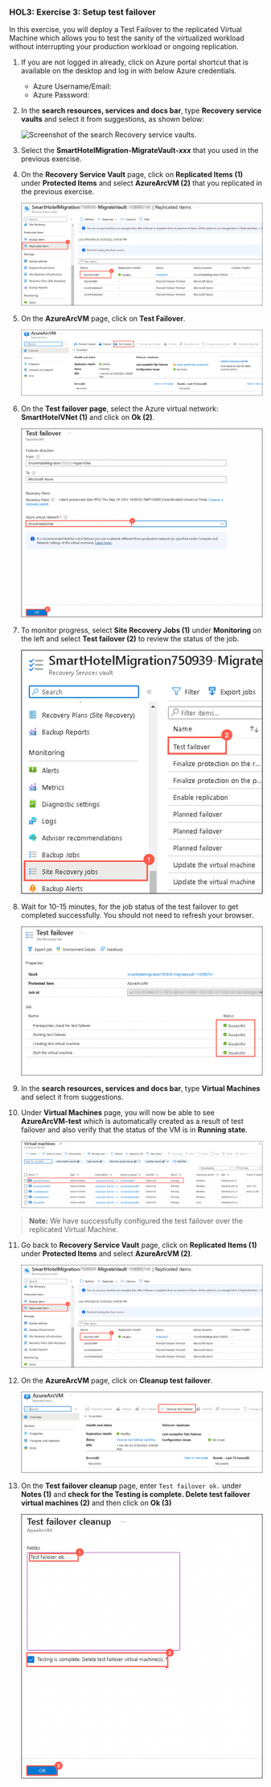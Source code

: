 ### HOL3: Exercise 3: Setup test failover

In this exercise, you will deploy a Test Failover to the replicated Virtual Machine which allows you to test the sanity of the virtualized workload without interrupting your production workload or ongoing replication.


1. If you are not logged in already, click on Azure portal shortcut that is available on the desktop and log in with below Azure credentials.
    * Azure Username/Email: <inject key="AzureAdUserEmail"></inject> 
    * Azure Password: <inject key="AzureAdUserPassword"></inject>

1. In the **search resources, services and docs bar**, type **Recovery service vaults** and select it from suggestions, as shown below:
   
    ![Screenshot of the search Recovery service vaults.](Images/upd-search-asr.png "Recovery service vaults")
    
1. Select the **SmartHotelMigration<inject key="DeploymentID" enableCopy="false" />-MigrateVault-_xxx_** that you used in the previous exercise.    
    
1. On the **Recovery Service Vault** page, click on **Replicated Items (1)** under **Protected Items** and select **AzureArcVM (2)** that you replicated in the previous exercise.     

    ![Screenshot of the replicate items.](Images/hol3-e3-s2.png "replicate items") 
   
1. On the **AzureArcVM** page, click on **Test Failover**.  

    ![Screenshot of the Test Failover.](Images/hol3-e3-s3.png "Test Failover") 
   
1. On the **Test failover page**, select the Azure virtual network: **SmartHotelVNet (1)** and click on **Ok (2)**.

    ![Screenshot of the Test Failover page.](Images/hol3-e3-s4.png "Test Failover page") 
    
1. To monitor progress, select **Site Recovery Jobs (1)** under **Monitoring** on the left and select **Test failover (2)** to review the status of the job.    

    ![Screenshot of the Test Failover job.](Images/hol3-e3-s6.png "Test Failover job") 
    
1. Wait for 10-15 minutes, for the job status of the test failover to get completed successfully. You should not need to refresh your browser. 

    ![Screenshot of the Test Failover status.](Images/hol3-e3-s5.png "Test Failover status") 
  
1. In the **search resources, services and docs bar**, type **Virtual Machines** and select it from suggestions.

1. Under **Virtual Machines** page, you will now be able to see **AzureArcVM-test** which is automatically created as a result of test failover and also verify that the status of the VM is in **Running state**.

    ![Screenshot of the Test vm.](Images/hol3-e3-s7.png "Test vm") 
    
 >**Note:** We have successfully configured the test failover over the replicated Virtual Machine.
  
11. Go back to **Recovery Service Vault** page, click on **Replicated Items (1)** under **Protected Items** and select **AzureArcVM (2)**.

    ![Screenshot of the replicate items.](Images/hol3-e3-s2.png "replicate items") 
    
12. On the **AzureArcVM** page, click on **Cleanup test failover**.  

    ![Screenshot of the Cleanup test failover.](Images/hol3-e3-s8.png "Cleanup test failover") 
    
13. On the **Test failover cleanup** page, enter `Test failover ok.` under **Notes (1)** and **check for the Testing is complete. Delete test failover virtual machines (2)** and then click on **Ok (3)**

    ![Screenshot of the Cleanup test failover.](Images/hol3-e3-s9.png "Cleanup test failover") 
        
